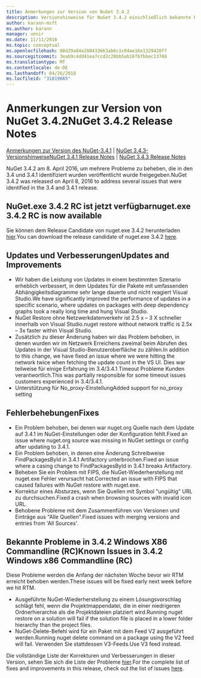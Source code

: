 ```yaml
---
title: Anmerkungen zur Version von NuGet 3.4.2
description: Versionshinweise für NuGet 3.4.2 einschließlich bekannte Probleme, Fehlerbehebungen, Funktionen und Archivierung von dcrs Design.
author: karann-msft
ms.author: karann
manager: unnir
ms.date: 11/11/2016
ms.topic: conceptual
ms.openlocfilehash: 88d29a84e280433663ab6c1c04ae16e1329420f7
ms.sourcegitcommit: 3eab9c4dd41ea7ccd2c28bb5ab16f6fbbec13708
ms.translationtype: MT
ms.contentlocale: de-DE
ms.lasthandoff: 04/26/2018
ms.locfileid: "31819665"
---
```

# <a name="nuget-342-release-notes"></a><span data-ttu-id="a59b1-103">Anmerkungen zur Version von NuGet 3.4.2</span><span class="sxs-lookup"><span data-stu-id="a59b1-103">NuGet 3.4.2 Release Notes</span></span>

<span data-ttu-id="a59b1-104">[Anmerkungen zur Version des NuGet-3.4.1](../release-notes/nuget-3.4.1.md) | [NuGet 3.4.3-Versionshinweise](../release-notes/nuget-3.4.3.md)</span><span class="sxs-lookup"><span data-stu-id="a59b1-104">[NuGet 3.4.1 Release Notes](../release-notes/nuget-3.4.1.md) | [NuGet 3.4.3 Release Notes](../release-notes/nuget-3.4.3.md)</span></span>

<span data-ttu-id="a59b1-105">NuGet 3.4.2 am 8. April 2016, um mehrere Probleme zu beheben, die in den 3.4 und 3.4.1 identifiziert wurden veröffentlicht wurde freigegeben.</span><span class="sxs-lookup"><span data-stu-id="a59b1-105">NuGet 3.4.2 was released on April 8, 2016 to address several issues that were identified in the 3.4 and 3.4.1 release.</span></span>

## <a name="nugetexe-342-rc-is-now-available"></a><span data-ttu-id="a59b1-106">NuGet.exe 3.4.2 RC ist jetzt verfügbar</span><span class="sxs-lookup"><span data-stu-id="a59b1-106">nuget.exe 3.4.2 RC is now available</span></span>

<span data-ttu-id="a59b1-107">Sie können dem Release Candidate von nuget.exe 3.4.2 herunterladen [hier](https://dist.nuget.org/index.html).</span><span class="sxs-lookup"><span data-stu-id="a59b1-107">You can download the release candidate of nuget.exe 3.4.2 [here](https://dist.nuget.org/index.html).</span></span>

## <a name="updates-and-improvements"></a><span data-ttu-id="a59b1-108">Updates und Verbesserungen</span><span class="sxs-lookup"><span data-stu-id="a59b1-108">Updates and Improvements</span></span>

* <span data-ttu-id="a59b1-109">Wir haben die Leistung von Updates in einem bestimmten Szenario erheblich verbessert, in dem Updates für die Pakete mit umfassenden Abhängigkeitsdiagramme sehr lange dauerte und nicht reagiert Visual Studio.</span><span class="sxs-lookup"><span data-stu-id="a59b1-109">We have significantly improved the performance of updates in a specific scenario, where updates on packages with deep dependency graphs took a really long time and hung Visual Studio.</span></span>
* <span data-ttu-id="a59b1-110">NuGet Restore ohne Netzwerkdatenverkehr ist 2.5 x – 3 X schneller innerhalb von Visual Studio.</span><span class="sxs-lookup"><span data-stu-id="a59b1-110">nuget restore without network traffic is 2.5x – 3x faster within Visual Studio.</span></span>
* <span data-ttu-id="a59b1-111">Zusätzlich zu dieser Änderung haben wir das Problem behoben, in denen wurden wir im Netzwerk Erreichens zweimal beim Abrufen des Updates in der Visual Studio-Benutzeroberfläche zu zählen.</span><span class="sxs-lookup"><span data-stu-id="a59b1-111">In addition to this change, we have fixed an issue where we were hitting the network twice when fetching the update count in the VS UI.</span></span> <span data-ttu-id="a59b1-112">Dies war teilweise für einige Erfahrung im 3.4/3.4.1 Timeout Probleme Kunden verantwortlich.</span><span class="sxs-lookup"><span data-stu-id="a59b1-112">This was partially responsible for some timeout issues customers experienced in 3.4/3.4.1.</span></span>
* <span data-ttu-id="a59b1-113">Unterstützung für No_proxy-Einstellung</span><span class="sxs-lookup"><span data-stu-id="a59b1-113">Added support for no_proxy setting</span></span>

## <a name="fixes"></a><span data-ttu-id="a59b1-114">Fehlerbehebungen</span><span class="sxs-lookup"><span data-stu-id="a59b1-114">Fixes</span></span>

* <span data-ttu-id="a59b1-115">Ein Problem behoben, bei denen war nuget.org Quelle nach dem Update auf 3.4.1 im NuGet-Einstellungen oder der Konfiguration fehlt.</span><span class="sxs-lookup"><span data-stu-id="a59b1-115">Fixed an issue where nuget.org source was missing in NuGet settings or config after updating to 3.4.1.</span></span>
* <span data-ttu-id="a59b1-116">Ein Problem behoben, in denen eine Änderung Schreibweise FindPackagesById in 3.4.1 Artifactory unterbrochen.</span><span class="sxs-lookup"><span data-stu-id="a59b1-116">Fixed an issue where a casing change to FindPackagesById in 3.4.1 breaks Artifactory.</span></span>
* <span data-ttu-id="a59b1-117">Beheben Sie ein Problem mit FIPS, die NuGet-Wiederherstellung mit nuget.exe Fehler verursacht hat.</span><span class="sxs-lookup"><span data-stu-id="a59b1-117">Corrected an issue with FIPS that caused failures with NuGet restore with nuget.exe.</span></span>
* <span data-ttu-id="a59b1-118">Korrektur eines Absturzes, wenn Sie Quellen mit Symbol "ungültig" URL zu durchsuchen.</span><span class="sxs-lookup"><span data-stu-id="a59b1-118">Fixed a crash when browsing sources with invalid icon URL.</span></span>
* <span data-ttu-id="a59b1-119">Behobene Probleme mit dem Zusammenführen von Versionen und Einträge aus "Alle Quellen".</span><span class="sxs-lookup"><span data-stu-id="a59b1-119">Fixed issues with merging versions and entries from 'All Sources'.</span></span>

## <a name="known-issues-in-342-windows-x86-commandline-rc"></a><span data-ttu-id="a59b1-120">Bekannte Probleme in 3.4.2 Windows X86 Commandline (RC)</span><span class="sxs-lookup"><span data-stu-id="a59b1-120">Known Issues in 3.4.2 Windows x86 Commandline (RC)</span></span>

<span data-ttu-id="a59b1-121">Diese Probleme werden die Anfang der nächsten Woche bevor wir RTM erreicht behoben werden.</span><span class="sxs-lookup"><span data-stu-id="a59b1-121">These issues will be fixed early next week before we hit RTM.</span></span>

*  <span data-ttu-id="a59b1-122">Ausgeführte NuGet-Wiederherstellung zu einem Lösungsvorschlag schlägt fehl, wenn die Projektmappendatei, die in einer niedrigeren Ordnerhierarchie als die Projektdateien platziert wird.</span><span class="sxs-lookup"><span data-stu-id="a59b1-122">Running nuget restore on a solution will fail if the solution file is placed in a lower folder hierarchy than the project files.</span></span>
*  <span data-ttu-id="a59b1-123">NuGet-Delete-Befehl wird für ein Paket mit dem Feed V2 ausgeführt werden.</span><span class="sxs-lookup"><span data-stu-id="a59b1-123">Running nuget delete command on a package using the V2 feed will fail.</span></span> <span data-ttu-id="a59b1-124">Verwenden Sie stattdessen V3-Feeds.</span><span class="sxs-lookup"><span data-stu-id="a59b1-124">Use V3 feed instead.</span></span>


<span data-ttu-id="a59b1-125">Die vollständige Liste der Korrekturen und Verbesserungen in dieser Version, sehen Sie sich die Liste der Probleme [hier](https://github.com/NuGet/Home/issues?utf8=%E2%9C%93&q=is%3Aissue+milestone%3A3.4.2++is%3Aclosed+).</span><span class="sxs-lookup"><span data-stu-id="a59b1-125">For the complete list of fixes and improvements in this release, check out the list of issues [here](https://github.com/NuGet/Home/issues?utf8=%E2%9C%93&q=is%3Aissue+milestone%3A3.4.2++is%3Aclosed+).</span></span>
